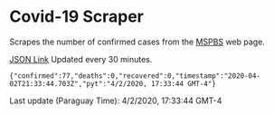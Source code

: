 # Covid-19 Scraper

Scrapes the number of confirmed cases from the [MSPBS](https://www.mspbs.gov.py/covid-19.php) web page.

[JSON Link](https://jmayalag.github.io/covid19-scrape/cases.json)
Updated every 30 minutes.
```
{"confirmed":77,"deaths":0,"recovered":0,"timestamp":"2020-04-02T21:33:44.703Z","pyt":"4/2/2020, 17:33:44 GMT-4"}
```
Last update (Paraguay Time): 4/2/2020, 17:33:44 GMT-4
